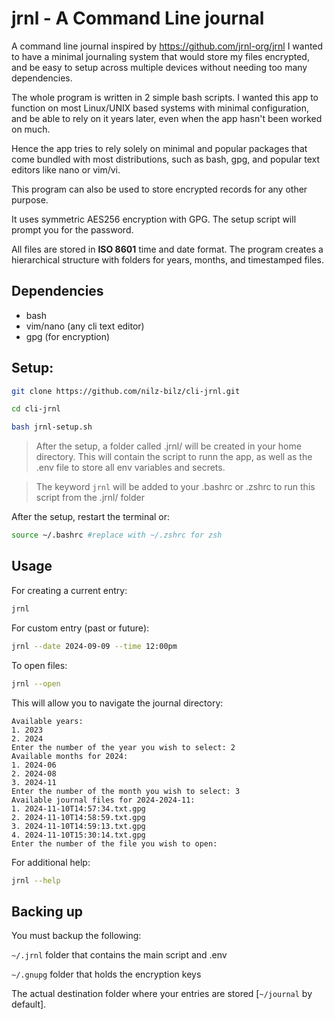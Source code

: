 # jrnl - A Command Line journal
A command line journal inspired by https://github.com/jrnl-org/jrnl
I wanted to have a minimal journaling system that would store my files encrypted, and be easy to setup across multiple devices without needing too many dependencies. 

The whole program is written in 2 simple bash scripts. I wanted this app to function on most Linux/UNIX based systems with minimal configuration, and be able to rely on it years later, even when the app hasn't been worked on much.

Hence the app tries to rely solely on minimal and popular packages that come bundled with most distributions, such as bash, gpg, and popular text editors like nano or vim/vi.

This program can also be used to store encrypted records for any other purpose.

It uses symmetric AES256 encryption with GPG. The setup script will prompt you for the password.

All files are stored in **ISO 8601** time and date format. 
The program creates a hierarchical structure with folders for years, months,  and timestamped files. 

## Dependencies
- bash
- vim/nano (any cli text editor)
- gpg (for encryption)

## Setup:
```bash
git clone https://github.com/nilz-bilz/cli-jrnl.git
```

```bash
cd cli-jrnl
```

```bash
bash jrnl-setup.sh
```
> After the setup, a folder called .jrnl/ will be created in your home directory. This will contain the script to runn the app, as well as the .env file to store all env variables and secrets. 

> The keyword `jrnl` will be added to your .bashrc or .zshrc to run this script from the .jrnl/ folder

After the setup, restart the terminal or:
```bash
source ~/.bashrc #replace with ~/.zshrc for zsh
``` 

## Usage
For creating a current entry:
```bash
jrnl
```

For custom entry (past or future):
```bash
jrnl --date 2024-09-09 --time 12:00pm
```

To open files:
```bash
jrnl --open
```

This will allow you to navigate the journal directory:
```
Available years:
1. 2023
2. 2024
Enter the number of the year you wish to select: 2
Available months for 2024:
1. 2024-06
2. 2024-08
3. 2024-11
Enter the number of the month you wish to select: 3
Available journal files for 2024-2024-11:
1. 2024-11-10T14:57:34.txt.gpg
2. 2024-11-10T14:58:59.txt.gpg
3. 2024-11-10T14:59:13.txt.gpg
4. 2024-11-10T15:30:14.txt.gpg
Enter the number of the file you wish to open: 
```

For additional help:
```bash
jrnl --help
```

## Backing up
You must backup the following:

`~/.jrnl` folder that contains the main script and .env

`~/.gnupg` folder that holds the encryption keys

The actual destination folder where your entries are stored [`~/journal` by default].
